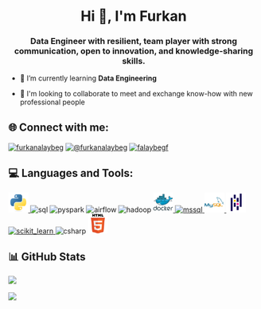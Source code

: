 <h1 align="center">Hi 👋, I'm Furkan</h1>
<h3 align="center">Data Engineer with resilient, team player with strong communication, open to innovation, and knowledge-sharing skills.</h3>


- 🌱 I’m currently learning **Data Engineering**

- 👯 I'm looking to collaborate to meet and exchange know-how with new professional people

## 🌐 Connect with me:

<p align="left">
<a href="https://linkedin.com/in/furkanalaybeg" target="blank"><img align="center" src="https://cdn-icons-png.flaticon.com/512/174/174857.png" alt="furkanalaybeg" heimervght="30" width="30" /></a>
<a href="https://medium.com/@furkanalaybeg" target="blank"><img align="center" src="https://cdn.jsdelivr.net/npm/simple-icons@3.1.0/icons/medium.svg" alt="@furkanalaybeg" height="30" width="40" /></a>
<a href="https://www.hackerrank.com/falaybeg" target="blank"><img align="center" src="https://raw.githubusercontent.com/rahuldkjain/github-profile-readme-generator/master/src/images/icons/Social/hackerrank.svg" alt="falaybegf" height="30" width="40" /></a>
</p>


## 💻 Languages and Tools:





<p align="left"> 
 <!-- Python -->
  <a href="https://www.python.org" target="_blank" rel="noreferrer">
    <img src="https://raw.githubusercontent.com/devicons/devicon/master/icons/python/python-original.svg" alt="python" width="40" height="40"/>
  </a> 
<!-- SQL -->
<img src="https://cdn-icons-png.flaticon.com/512/29/29594.png" alt="sql" width="40" height="40"/>
    <!-- PySpark -->
  <img src="https://pica.zhimg.com/v2-3085ae6350bfb6f350466665da879630_720w.jpg?source=172ae18b" alt="pyspark" width="40" height="40"/>

<!-- Apache Airflow -->
  <img src="https://static-00.iconduck.com/assets.00/airflow-icon-512x512-tpr318yf.png" alt="airflow" width="40" height="40"/>
  <!-- Hadoop -->
  <img src="https://www.vectorlogo.zone/logos/apache_hadoop/apache_hadoop-icon.svg" alt="hadoop" width="40" height="40"/>
  <!-- Docker -->
  <a href="https://www.docker.com/" target="_blank" rel="noreferrer">
    <img src="https://raw.githubusercontent.com/devicons/devicon/master/icons/docker/docker-original-wordmark.svg" alt="docker" width="40" height="40"/>
    </a> 
  <!-- Microsoft SQL Server -->
  <a href="https://www.microsoft.com/en-us/sql-server" target="_blank" rel="noreferrer">
    <img src="https://www.svgrepo.com/show/303229/microsoft-sql-server-logo.svg" alt="mssql" width="40" height="40"/>
  </a> 
   <!-- MySQL -->
  <a href="https://www.mysql.com/" target="_blank" rel="noreferrer">
    <img src="https://raw.githubusercontent.com/devicons/devicon/master/icons/mysql/mysql-original-wordmark.svg" alt="mysql" width="40" height="40"/>
  </a> 
  <!-- Pandas -->
  <a href="https://pandas.pydata.org/" target="_blank" rel="noreferrer">
    <img src="https://raw.githubusercontent.com/devicons/devicon/2ae2a900d2f041da66e950e4d48052658d850630/icons/pandas/pandas-original.svg" alt="pandas" width="40" height="40"/>
  </a> 
 <!-- Scikit-learn -->
  <a href="https://scikit-learn.org/" target="_blank" rel="noreferrer">
    <img src="https://upload.wikimedia.org/wikipedia/commons/0/05/Scikit_learn_logo_small.svg" alt="scikit_learn" width="40" height="40"/>
  </a> 
    <!-- C# -->
  <img src="https://img.icons8.com/color/48/000000/c-sharp-logo.png" alt="csharp" width="40" height="40"/>
    <!-- HTML5 -->
  <a href="https://www.w3.org/html/" target="_blank" rel="noreferrer">
    <img src="https://raw.githubusercontent.com/devicons/devicon/master/icons/html5/html5-original-wordmark.svg" alt="html5" width="40" height="40"/>
  </a> 
</p>


## 📊 GitHub Stats
![](https://github-readme-stats.vercel.app/api?username=falaybeg&theme=dark&hide_border=false&include_all_commits=false&count_private=false)<br/>

[![](https://visitcount.itsvg.in/api?id=falaybeg&icon=0&color=0)](https://visitcount.itsvg.in)
